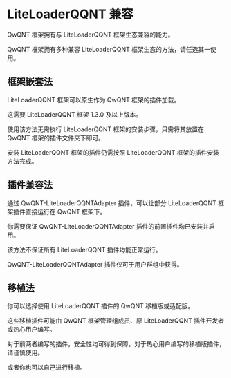 # LiteLoaderQQNT 兼容

QwQNT 框架拥有与 LiteLoaderQQNT 框架生态兼容的能力。

QwQNT 框架拥有多种兼容 LiteLoaderQQNT 框架生态的方法，请任选其一使用。

## 框架嵌套法

LiteLoaderQQNT 框架可以原生作为 QwQNT 框架的插件加载。

这需要 LiteLoaderQQNT 框架 1.3.0 及以上版本。

使用该方法无需执行 LiteLoaderQQNT 框架的安装步骤，只需将其放置在 QwQNT 框架的插件文件夹下即可。

安装 LiteLoaderQQNT 框架的插件仍需按照 LiteLoaderQQNT 框架的插件安装方法完成。

## 插件兼容法

通过 QwQNT-LiteLoaderQQNTAdapter 插件，可以让部分 LiteLoaderQQNT 框架插件直接运行在 QwQNT 框架下。

你需要保证 QwQNT-LiteLoaderQQNTAdapter 插件的前置插件均已安装并启用。

该方法不保证所有 LiteLoaderQQNT 插件均能正常运行。

QwQNT-LiteLoaderQQNTAdapter 插件仅可于用户群组中获得。

## 移植法

你可以选择使用 LiteLoaderQQNT 插件的 QwQNT 移植版或适配版。

这些移植插件可能由 QwQNT 框架管理组成员、原 LiteLoaderQQNT 插件开发者或热心用户编写。

对于前两者编写的插件，安全性均可得到保障。对于热心用户编写的移植版插件，请谨慎使用。

或者你也可以自己进行移植。